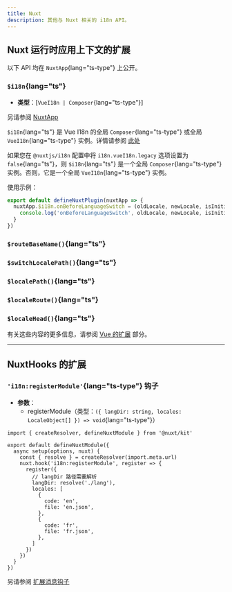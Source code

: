 ```yaml
---
title: Nuxt
description: 其他与 Nuxt 相关的 i18n API。
---
```


## Nuxt 运行时应用上下文的扩展

以下 API 均在 `NuxtApp`{lang="ts-type"} 上公开。

### `$i18n`{lang="ts"}

- **类型**：[`VueI18n | Composer`{lang="ts-type"}]

另请参阅 [NuxtApp](https://nuxt.com/docs/guide/going-further/nuxt-app#accessing-nuxtapp)

`$i18n`{lang="ts"} 是 Vue I18n 的全局 `Composer`{lang="ts-type"} 或全局 `VueI18n`{lang="ts-type"} 实例。详情请参阅 [此处](https://vue-i18n.intlify.dev/api/general.html#i18n)

如果您在 `@nuxtjs/i18n` 配置中将 `i18n.vueI18n.legacy` 选项设置为 `false`{lang="ts"}，则 `$i18n`{lang="ts"} 是一个全局 `Composer`{lang="ts-type"} 实例。否则，它是一个全局 `VueI18n`{lang="ts-type"} 实例。

使用示例：

```ts
export default defineNuxtPlugin(nuxtApp => {
  nuxtApp.$i18n.onBeforeLanguageSwitch = (oldLocale, newLocale, isInitialSetup, nuxtApp) => {
    console.log('onBeforeLanguageSwitch', oldLocale, newLocale, isInitialSetup)
  }
})
```

### `$routeBaseName()`{lang="ts"}

### `$switchLocalePath()`{lang="ts"}

### `$localePath()`{lang="ts"}

### `$localeRoute()`{lang="ts"}

### `$localeHead()`{lang="ts"}

有关这些内容的更多信息，请参阅 [Vue 的扩展](https://www.google.com/search?q=/docs/api/vue) 部分。

-----

## NuxtHooks 的扩展

### `'i18n:registerModule'`{lang="ts-type"} 钩子

- **参数**：
  - registerModule（类型：`({ langDir: string, locales: LocaleObject[] }) => void`{lang="ts-type"}）

<!-- end list -->

```ts{}[my-module-example/module.ts]
import { createResolver, defineNuxtModule } from '@nuxt/kit'

export default defineNuxtModule({
  async setup(options, nuxt) {
    const { resolve } = createResolver(import.meta.url)
    nuxt.hook('i18n:registerModule', register => {
      register({
        // langDir 路径需要解析
        langDir: resolve('./lang'),
        locales: [
          {
            code: 'en',
            file: 'en.json',
          },
          {
            code: 'fr',
            file: 'fr.json',
          },
        ]
      })
    })
  }
})
```

另请参阅 [扩展消息钩子](https://www.google.com/search?q=/docs/guide/extend-messages)

